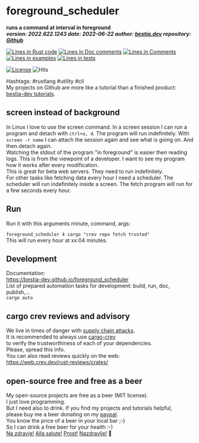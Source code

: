 [comment]: # (auto_md_to_doc_comments segment start A)

# foreground_scheduler  

[comment]: # (auto_cargo_toml_to_md start)

**runs a command at interval in foreground**  
***version: 2022.622.1243 date: 2022-06-22 author: [bestia.dev](https://bestia.dev) repository: [Github](https://github.com/bestia-dev/foreground_scheduler)***  

[comment]: # (auto_cargo_toml_to_md end)

[comment]: # (auto_lines_of_code start)
[![Lines in Rust code](https://img.shields.io/badge/Lines_in_Rust-140-green.svg)](https://github.com/bestia-dev/foreground_scheduler/)
[![Lines in Doc comments](https://img.shields.io/badge/Lines_in_Doc_comments-38-blue.svg)](https://github.com/bestia-dev/foreground_scheduler/)
[![Lines in Comments](https://img.shields.io/badge/Lines_in_comments-46-purple.svg)](https://github.com/bestia-dev/foreground_scheduler/)
[![Lines in examples](https://img.shields.io/badge/Lines_in_examples-0-yellow.svg)](https://github.com/bestia-dev/foreground_scheduler/)
[![Lines in tests](https://img.shields.io/badge/Lines_in_tests-0-orange.svg)](https://github.com/bestia-dev/foreground_scheduler/)

[comment]: # (auto_lines_of_code end)

[![License](https://img.shields.io/badge/license-MIT-blue.svg)](https://github.com/bestia-dev/foreground_scheduler/blob/master/LICENSE)
![Hits](https://bestia.dev/webpage_hit_counter/get_svg_image/630941367.svg)

Hashtags: #rustlang #utility #cli  
My projects on Github are more like a tutorial than a finished product: [bestia-dev tutorials](https://github.com/bestia-dev/tutorials_rust_wasm).

## screen instead of background

In Linux I love to use the screen command. In a screen session I can run a program
and detach with `ctrl+a, d`.
The program will run indefinitely. With `screen -r name` I can attach the session again and see
what is going on. And then detach again.  
Watching the stdout of the program "in foreground" is easier then reading logs. This is from the viewpoint of a developer. I want to see my program how it works after every modification.  
This is great for beta web servers. They need to run indefinitely.  
For other tasks like fetching data every hour I need a scheduler. The scheduler will run indefinitely inside a screen. The fetch program will run for a few seconds every hour.  

## Run

Run it with this arguments minute, command, args:  

`foreground_scheduler 4 cargo "crev repo fetch trusted"`  
This will run every hour at xx:04 minutes.  

## Development

Documentation:  
<https://bestia-dev.github.io/foreground_scheduler>  
List of prepared automation tasks for development: build, run, doc, publish,...  
`cargo auto`  

## cargo crev reviews and advisory

We live in times of danger with [supply chain attacks](https://en.wikipedia.org/wiki/Supply_chain_attack).  
It is recommended to always use [cargo-crev](https://github.com/crev-dev/cargo-crev)  
to verify the trustworthiness of each of your dependencies.  
Please, spread this info.  
You can also read reviews quickly on the web:  
<https://web.crev.dev/rust-reviews/crates/>  

## open-source free and free as a beer

My open-source projects are free as a beer (MIT license).  
I just love programming.  
But I need also to drink. If you find my projects and tutorials helpful,  
please buy me a beer donating on my [paypal](https://paypal.me/LucianoBestia).  
You know the price of a beer in your local bar ;-)  
So I can drink a free beer for your health :-)  
[Na zdravje!](https://translate.google.com/?hl=en&sl=sl&tl=en&text=Na%20zdravje&op=translate) [Alla salute!](https://dictionary.cambridge.org/dictionary/italian-english/alla-salute) [Prost!](https://dictionary.cambridge.org/dictionary/german-english/prost) [Nazdravlje!](https://matadornetwork.com/nights/how-to-say-cheers-in-50-languages/) 🍻


[comment]: # (auto_md_to_doc_comments segment end A)
